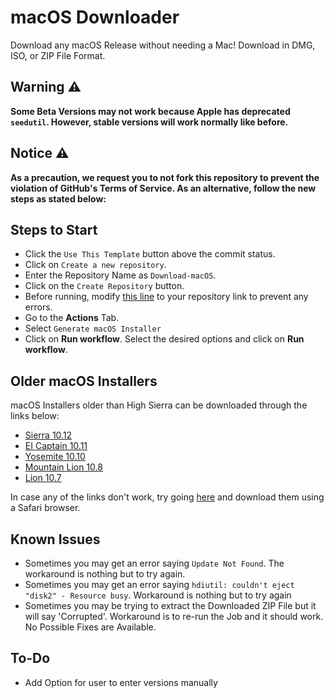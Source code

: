 # macOS Downloader

Download any macOS Release without needing a Mac! Download in DMG, ISO, or ZIP File Format.

## Warning ⚠️

**Some Beta Versions may not work because Apple has deprecated `seedutil`. However, stable versions will work normally like before.**

## Notice ⚠️

**As a precaution, we request you to not fork this repository to prevent the violation of GitHub's Terms of Service. As an alternative, follow the new steps as stated below:**

## Steps to Start

- Click the `Use This Template` button above the commit status.
- Click on `Create a new repository`.
- Enter the Repository Name as `Download-macOS`.
- Click on the `Create Repository` button.
- Before running, modify [this line](https://github.com/hoccary/Download-macOS/blob/a4e8e6849d7bd9563638d46e6db843e109e8156c/.github/workflows/generate-installer.yml#L36) to your repository link to prevent any errors.
- Go to the **Actions** Tab.
- Select `Generate macOS Installer`
- Click on **Run workflow**. Select the desired options and click on **Run workflow**.

## Older macOS Installers

macOS Installers older than High Sierra can be downloaded through the links below:

- [Sierra 10.12](http://updates-http.cdn-apple.com/2019/cert/061-39476-20191023-48f365f4-0015-4c41-9f44-39d3d2aca067/InstallOS.dmg)
- [EI Captain 10.11](http://updates-http.cdn-apple.com/2019/cert/061-41424-20191024-218af9ec-cf50-4516-9011-228c78eda3d2/InstallMacOSX.dmg)
- [Yosemite 10.10](http://updates-http.cdn-apple.com/2019/cert/061-41343-20191023-02465f92-3ab5-4c92-bfe2-b725447a070d/InstallMacOSX.dmg)
- [Mountain Lion 10.8](https://updates.cdn-apple.com/2021/macos/031-0627-20210614-90D11F33-1A65-42DD-BBEA-E1D9F43A6B3F/InstallMacOSX.dmg)
- [Lion 10.7](https://updates.cdn-apple.com/2021/macos/041-7683-20210614-E610947E-C7CE-46EB-8860-D26D71F0D3EA/InstallMacOSX.dmg)

In case any of the links don't work, try going [here](https://support.apple.com/en-in/102662#browser) and download them using a Safari browser.

## Known Issues

- Sometimes you may get an error saying `Update Not Found`. The workaround is nothing but to try again.
- Sometimes you may get an error saying `hdiutil: couldn't eject "disk2" - Resource busy`. Workaround is nothing but to try again
- Sometimes you may be trying to extract the Downloaded ZIP File but it will say 'Corrupted'. Workaround is to re-run the Job and it should work. No Possible Fixes are Available.

## To-Do

- Add Option for user to enter versions manually
